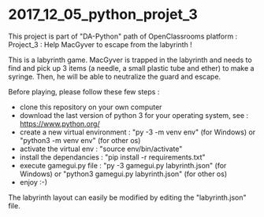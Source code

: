 # 2017_12_05_python_projet_3
This project is part of "DA-Python" path of OpenClassrooms platform : Project_3 : Help MacGyver to escape from the labyrinth !

This is a labyrinth game. MacGyver is trapped in the labyrinth and needs to find and pick up 3 items (a needle, a small plastic tube and ether) to make a syringe. Then, he will be able to neutralize the guard and escape.

Before playing, please follow these few steps :
- clone this repository on your own computer
- download the last version of python 3 for your operating system, see : https://www.python.org/
- create a new virtual environment : "py -3 -m venv env" (for Windows) or "python3 -m venv env" (for other os)
- activate the virtual env : "source env/bin/activate" 
- install the dependancies : "pip install -r requirements.txt"
- execute gamegui.py file : "py -3 gamegui.py labyrinth.json" (for Windows) or "python3 gamegui.py labyrinth.json" (for other os)
- enjoy :-)

The labyrinth layout can easily be modified by editing the "labyrinth.json" file.